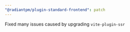 ```yaml
---
"@radiantpm/plugin-standard-frontend": patch
---
```


Fixed many issues caused by upgrading `vite-plugin-ssr`
